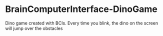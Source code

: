 # BrainComputerInterface-DinoGame
Dino game created with BCIs. Every time you blink, the dino on the screen will jump over the obstacles
